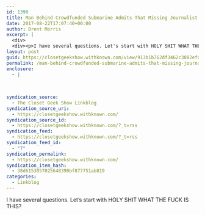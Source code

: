 ```yaml
---
id: 1390
title: Man Behind Crowdfunded Submarine Admits That Missing Journalist Died and He Buried Her at Sea
date: 2017-08-22T17:07:40+00:00
author: Brent Morris
excerpt: |
  <div>
  <div><p>I have several questions. Let's start with HOLY SHIT WHAT THE FUCK IS THIS?&nbsp;</p></div></div>
layout: post
guid: https://closetgeekshow.withknown.com/view/913b1b762df3462c3082efd974613d66
permalink: /man-behind-crowdfunded-submarine-admits-that-missing-journalist-died-and-he-buried-her-at-sea/
enclosure:
  - |
    
    
    
syndication_source:
  - The Closet Geek Show Linkblog
syndication_source_uri:
  - https://closetgeekshow.withknown.com/
syndication_source_id:
  - https://closetgeekshow.withknown.com/?_t=rss
syndication_feed:
  - https://closetgeekshow.withknown.com/?_t=rss
syndication_feed_id:
  - "7"
syndication_permalink:
  - https://closetgeekshow.withknown.com/
syndication_item_hash:
  - 38d6153057025648390bf877751ab819
categories:
  - Linkblog
---
```

<div class="known-bookmark">
  <div class="e-content">
    <p>
      I have several questions. Let&#8217;s start with HOLY SHIT WHAT THE FUCK IS THIS? 
    </p>
  </div>
</div>